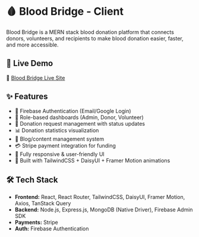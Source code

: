 # 🩸 Blood Bridge - Client

Blood Bridge is a MERN stack blood donation platform that connects donors, volunteers, and recipients to make blood donation easier, faster, and more accessible.  

## 🚀 Live Demo
🔗 [Blood Bridge Live Site](https://your-live-link-here.vercel.app)

## ✨ Features
- 🔐 Firebase Authentication (Email/Google Login)
- 👥 Role-based dashboards (Admin, Donor, Volunteer)
- 📌 Donation request management with status updates
- 📊 Donation statistics visualization
- 📰 Blog/content management system
- 💳 Stripe payment integration for funding
- 📱 Fully responsive & user-friendly UI
- 🎨 Built with TailwindCSS + DaisyUI + Framer Motion animations

## 🛠️ Tech Stack
- **Frontend:** React, React Router, TailwindCSS, DaisyUI, Framer Motion, Axios, TanStack Query
- **Backend:** Node.js, Express.js, MongoDB (Native Driver), Firebase Admin SDK
- **Payments:** Stripe
- **Auth:** Firebase Authentication


